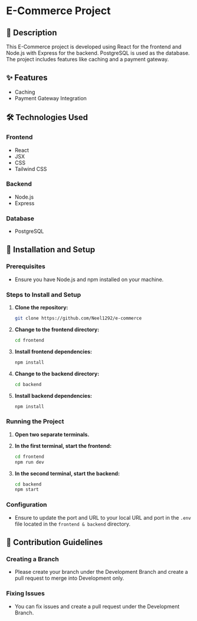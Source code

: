 # E-Commerce Project

## 📖 Description
This E-Commerce project is developed using React for the frontend and Node.js with Express for the backend. PostgreSQL is used as the database. The project includes features like caching and a payment gateway.

## ✨ Features
- Caching
- Payment Gateway Integration

## 🛠 Technologies Used
### Frontend
- React
- JSX
- CSS
- Tailwind CSS

### Backend
- Node.js
- Express

### Database
- PostgreSQL

## 🚀 Installation and Setup

### Prerequisites
- Ensure you have Node.js and npm installed on your machine.

### Steps to Install and Setup

1. **Clone the repository:**
    ```bash
    git clone https://github.com/Neel1292/e-commerce
    ```

2. **Change to the frontend directory:**
    ```bash
    cd frontend
    ```

3. **Install frontend dependencies:**
    ```bash
    npm install
    ```

4. **Change to the backend directory:**
    ```bash
    cd backend
    ```

5. **Install backend dependencies:**
    ```bash
    npm install
    ```

### Running the Project

1. **Open two separate terminals.**

2. **In the first terminal, start the frontend:**
    ```bash
    cd frontend
    npm run dev
    ```

3. **In the second terminal, start the backend:**
    ```bash
    cd backend
    npm start
    ```

### Configuration
- Ensure to update the port and URL to your local URL and port in the `.env` file located in the `frontend & backend` directory.

## 🤝 Contribution Guidelines

### Creating a Branch
- Please create your branch under the Development Branch and create a pull request to merge into Development only.

### Fixing Issues
- You can fix issues and create a pull request under the Development Branch.

<!-- ## 📜 License
Specify the license under which the project is distributed.

## 🙌 Credits
- Mention any credits or acknowledgments here.

## 📞 Contact Information
- For any questions or feedback, please contact [your email address]. -->
